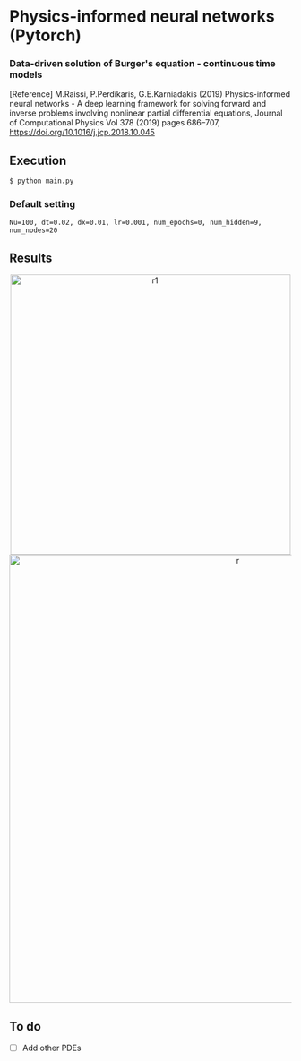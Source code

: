 # Physics-informed neural networks (Pytorch)
### Data-driven solution of Burger's equation - continuous time models

[Reference] M.Raissi, P.Perdikaris, G.E.Karniadakis (2019) Physics-informed neural networks - A deep learning framework for solving forward and inverse problems involving nonlinear partial differential equations, Journal of Computational Physics Vol 378 (2019) pages 686–707, https://doi.org/10.1016/j.jcp.2018.10.045

## Execution
```bash
$ python main.py                                   
```
### Default setting
```
Nu=100, dt=0.02, dx=0.01, lr=0.001, num_epochs=0, num_hidden=9, num_nodes=20
```
## Results
<p align="center">
<img width="500" alt="r1" src="https://user-images.githubusercontent.com/52735725/164942859-f83123bb-668e-44be-b2fc-514a430be416.png">
<img width="800" alt="r" src="https://user-images.githubusercontent.com/52735725/164943040-a356729e-795e-42ed-b37a-9abf6fa8bb46.png">
</p>

## To do
- [ ] Add other PDEs
